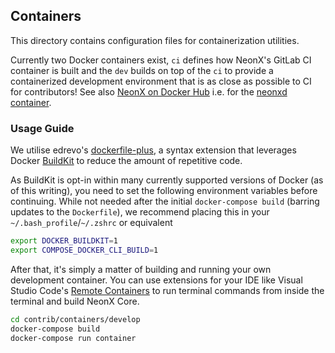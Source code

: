 ## Containers

This directory contains configuration files for containerization utilities.

Currently two Docker containers exist, `ci` defines how NeonX's GitLab CI container is built and the `dev` builds on top of the `ci` to provide a containerized development environment that is as close as possible to CI for contributors! See also [NeonX on Docker Hub](https://hub.docker.com/u/neonxpay) i.e. for the [neonxd container](https://hub.docker.com/r/neonxpay/neonxd).

### Usage Guide

We utilise edrevo's [dockerfile-plus](https://github.com/edrevo/dockerfile-plus), a syntax extension that
leverages Docker [BuildKit](https://docs.docker.com/develop/develop-images/build_enhancements/) to reduce
the amount of repetitive code.

As BuildKit is opt-in within many currently supported versions of Docker (as of this writing), you need to
set the following environment variables before continuing. While not needed after the initial `docker-compose build`
(barring updates to the `Dockerfile`), we recommend placing this in your `~/.bash_profile`/`~/.zshrc` or equivalent

```bash
export DOCKER_BUILDKIT=1
export COMPOSE_DOCKER_CLI_BUILD=1
```

After that, it's simply a matter of building and running your own development container. You can use extensions
for your IDE like Visual Studio Code's [Remote Containers](https://code.visualstudio.com/docs/remote/containers)
to run terminal commands from inside the terminal and build NeonX Core.

```bash
cd contrib/containers/develop
docker-compose build
docker-compose run container
```
